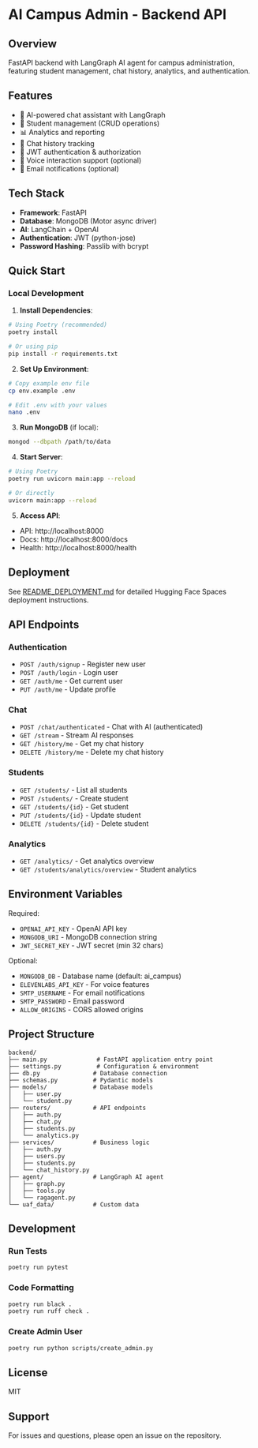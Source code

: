 # AI Campus Admin - Backend API

## Overview
FastAPI backend with LangGraph AI agent for campus administration, featuring student management, chat history, analytics, and authentication.

## Features
- 🤖 AI-powered chat assistant with LangGraph
- 👥 Student management (CRUD operations)
- 📊 Analytics and reporting
- 💬 Chat history tracking
- 🔐 JWT authentication & authorization
- 🎤 Voice interaction support (optional)
- 📧 Email notifications (optional)

## Tech Stack
- **Framework**: FastAPI
- **Database**: MongoDB (Motor async driver)
- **AI**: LangChain + OpenAI
- **Authentication**: JWT (python-jose)
- **Password Hashing**: Passlib with bcrypt

## Quick Start

### Local Development

1. **Install Dependencies**:
```bash
# Using Poetry (recommended)
poetry install

# Or using pip
pip install -r requirements.txt
```

2. **Set Up Environment**:
```bash
# Copy example env file
cp env.example .env

# Edit .env with your values
nano .env
```

3. **Run MongoDB** (if local):
```bash
mongod --dbpath /path/to/data
```

4. **Start Server**:
```bash
# Using Poetry
poetry run uvicorn main:app --reload

# Or directly
uvicorn main:app --reload
```

5. **Access API**:
- API: http://localhost:8000
- Docs: http://localhost:8000/docs
- Health: http://localhost:8000/health

## Deployment

See [README_DEPLOYMENT.md](README_DEPLOYMENT.md) for detailed Hugging Face Spaces deployment instructions.

## API Endpoints

### Authentication
- `POST /auth/signup` - Register new user
- `POST /auth/login` - Login user
- `GET /auth/me` - Get current user
- `PUT /auth/me` - Update profile

### Chat
- `POST /chat/authenticated` - Chat with AI (authenticated)
- `GET /stream` - Stream AI responses
- `GET /history/me` - Get my chat history
- `DELETE /history/me` - Delete my chat history

### Students
- `GET /students/` - List all students
- `POST /students/` - Create student
- `GET /students/{id}` - Get student
- `PUT /students/{id}` - Update student
- `DELETE /students/{id}` - Delete student

### Analytics
- `GET /analytics/` - Get analytics overview
- `GET /students/analytics/overview` - Student analytics

## Environment Variables

Required:
- `OPENAI_API_KEY` - OpenAI API key
- `MONGODB_URI` - MongoDB connection string
- `JWT_SECRET_KEY` - JWT secret (min 32 chars)

Optional:
- `MONGODB_DB` - Database name (default: ai_campus)
- `ELEVENLABS_API_KEY` - For voice features
- `SMTP_USERNAME` - For email notifications
- `SMTP_PASSWORD` - Email password
- `ALLOW_ORIGINS` - CORS allowed origins

## Project Structure
```
backend/
├── main.py              # FastAPI application entry point
├── settings.py          # Configuration & environment
├── db.py               # Database connection
├── schemas.py          # Pydantic models
├── models/             # Database models
│   ├── user.py
│   └── student.py
├── routers/            # API endpoints
│   ├── auth.py
│   ├── chat.py
│   ├── students.py
│   └── analytics.py
├── services/           # Business logic
│   ├── auth.py
│   ├── users.py
│   ├── students.py
│   └── chat_history.py
├── agent/              # LangGraph AI agent
│   ├── graph.py
│   ├── tools.py
│   └── ragagent.py
└── uaf_data/           # Custom data
```

## Development

### Run Tests
```bash
poetry run pytest
```

### Code Formatting
```bash
poetry run black .
poetry run ruff check .
```

### Create Admin User
```bash
poetry run python scripts/create_admin.py
```

## License
MIT

## Support
For issues and questions, please open an issue on the repository.

